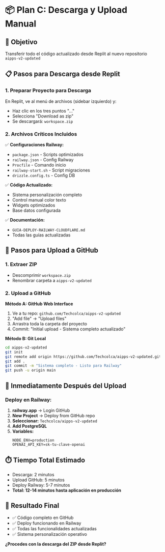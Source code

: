 # 📦 Plan C: Descarga y Upload Manual

## 🎯 Objetivo
Transferir todo el código actualizado desde Replit al nuevo repositorio `aipps-v2-updated`

## 📋 Pasos para Descarga desde Replit

### 1. Preparar Proyecto para Descarga
En Replit, ve al menú de archivos (sidebar izquierdo) y:
- Haz clic en los tres puntos "..." 
- Selecciona "Download as zip"
- Se descargará: `workspace.zip`

### 2. Archivos Críticos Incluidos
✅ **Configuraciones Railway:**
- `package.json` - Scripts optimizados
- `railway.json` - Config Railway
- `Procfile` - Comando inicio
- `railway-start.sh` - Script migraciones
- `drizzle.config.ts` - Config DB

✅ **Código Actualizado:**
- Sistema personalización completo
- Control manual color texto
- Widgets optimizados
- Base datos configurada

✅ **Documentación:**
- `GUIA-DEPLOY-RAILWAY-CLOUDFLARE.md`
- Todas las guías actualizadas

## 🚀 Pasos para Upload a GitHub

### 1. Extraer ZIP
- Descomprimir `workspace.zip`
- Renombrar carpeta a `aipps-v2-updated`

### 2. Upload a GitHub
**Método A: GitHub Web Interface**
1. Ve a tu repo: `github.com/Techcolca/aipps-v2-updated`
2. "Add file" → "Upload files"
3. Arrastra toda la carpeta del proyecto
4. Commit: "Initial upload - Sistema completo actualizado"

**Método B: Git Local**
```bash
cd aipps-v2-updated
git init
git remote add origin https://github.com/Techcolca/aipps-v2-updated.git
git add .
git commit -m "Sistema completo - Listo para Railway"
git push -u origin main
```

## 🚂 Inmediatamente Después del Upload

### Deploy en Railway:
1. **railway.app** → Login GitHub
2. **New Project** → Deploy from GitHub repo
3. **Seleccionar:** `Techcolca/aipps-v2-updated`
4. **Add PostgreSQL**
5. **Variables:**
   ```
   NODE_ENV=production
   OPENAI_API_KEY=sk-tu-clave-openai
   ```

## ⏱️ Tiempo Total Estimado
- Descarga: 2 minutos
- Upload GitHub: 5 minutos  
- Deploy Railway: 5-7 minutos
- **Total: 12-14 minutos hasta aplicación en producción**

## 🎯 Resultado Final
- ✅ Código completo en GitHub
- ✅ Deploy funcionando en Railway
- ✅ Todas las funcionalidades actualizadas
- ✅ Sistema personalización operativo

**¿Procedes con la descarga del ZIP desde Replit?**